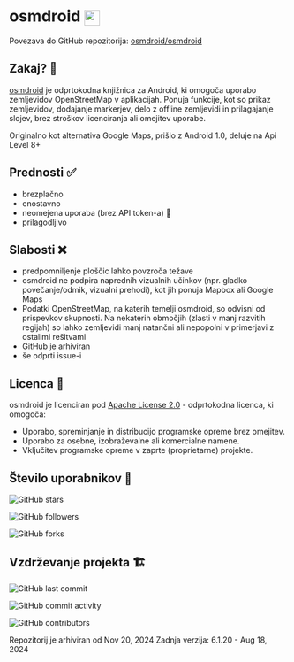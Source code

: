 # osmdroid <img src="https://github.com/user-attachments/assets/3b13c111-32a1-4e27-b55c-84a27d7910cc" alt="osmdroid logo" style="height: 1em; vertical-align: middle;">

Povezava do GitHub repozitorija: [osmdroid/osmdroid](https://github.com/osmdroid/osmdroid)

## Zakaj? 🧐
[osmdroid](https://github.com/osmdroid/osmdroid) je odprtokodna knjižnica za Android, ki omogoča uporabo zemljevidov OpenStreetMap v aplikacijah.
Ponuja funkcije, kot so prikaz zemljevidov, dodajanje markerjev, delo z offline zemljevidi in prilagajanje slojev, brez stroškov licenciranja ali omejitev uporabe.


Originalno kot alternativa Google Maps, prišlo z Android 1.0, deluje na Api Level 8+
## Prednosti ✅
- brezplačno
- enostavno
- neomejena uporaba (brez API token-a) 🙏
- prilagodljivo
  
## Slabosti ❌
- predpomniljenje ploščic lahko povzroča težave
- osmdroid ne podpira naprednih vizualnih učinkov (npr. gladko povečanje/odmik, vizualni prehodi), kot jih ponuja Mapbox ali Google Maps
- Podatki OpenStreetMap, na katerih temelji osmdroid, so odvisni od prispevkov skupnosti. Na nekaterih območjih (zlasti v manj razvitih regijah) so lahko zemljevidi manj natančni ali nepopolni v primerjavi z ostalimi rešitvami
- GitHub je arhiviran
- še odprti issue-i

## Licenca 📄
osmdroid je licenciran pod [Apache License 2.0](https://www.apache.org/licenses/LICENSE-2.0) - odprtokodna licenca, ki omogoča:
- Uporabo, spreminjanje in distribucijo programske opreme brez omejitev.
- Uporabo za osebne, izobraževalne ali komercialne namene.
- Vključitev programske opreme v zaprte (proprietarne) projekte.

## Število uporabnikov 👥
![GitHub stars](https://img.shields.io/github/stars/osmdroid/osmdroid?style=social)

![GitHub followers](https://img.shields.io/github/followers/osmdroid?style=social)

![GitHub forks](https://img.shields.io/github/forks/osmdroid/osmdroid?style=social)

## Vzdrževanje projekta 🏗️
![GitHub last commit](https://img.shields.io/github/last-commit/osmdroid/osmdroid)

![GitHub commit activity](https://img.shields.io/github/commit-activity/m/osmdroid/osmdroid)

![GitHub contributors](https://img.shields.io/github/contributors/osmdroid/osmdroid)

Repozitorij je arhiviran od Nov 20, 2024
Zadnja verzija: 6.1.20 - Aug 18, 2024
